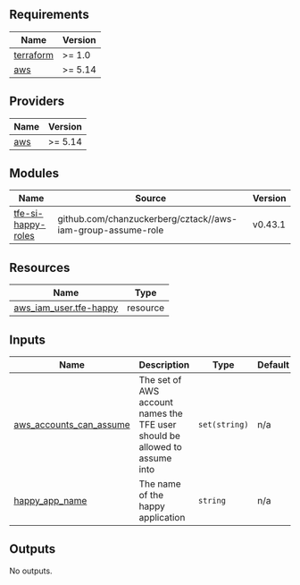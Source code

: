 <!-- START -->
## Requirements

| Name | Version |
|------|---------|
| <a name="requirement_terraform"></a> [terraform](#requirement\_terraform) | >= 1.0 |
| <a name="requirement_aws"></a> [aws](#requirement\_aws) | >= 5.14 |

## Providers

| Name | Version |
|------|---------|
| <a name="provider_aws"></a> [aws](#provider\_aws) | >= 5.14 |

## Modules

| Name | Source | Version |
|------|--------|---------|
| <a name="module_tfe-si-happy-roles"></a> [tfe-si-happy-roles](#module\_tfe-si-happy-roles) | github.com/chanzuckerberg/cztack//aws-iam-group-assume-role | v0.43.1 |

## Resources

| Name | Type |
|------|------|
| [aws_iam_user.tfe-happy](https://registry.terraform.io/providers/hashicorp/aws/latest/docs/resources/iam_user) | resource |

## Inputs

| Name | Description | Type | Default | Required |
|------|-------------|------|---------|:--------:|
| <a name="input_aws_accounts_can_assume"></a> [aws\_accounts\_can\_assume](#input\_aws\_accounts\_can\_assume) | The set of AWS account names the TFE user should be allowed to assume into | `set(string)` | n/a | yes |
| <a name="input_happy_app_name"></a> [happy\_app\_name](#input\_happy\_app\_name) | The name of the happy application | `string` | n/a | yes |

## Outputs

No outputs.
<!-- END -->